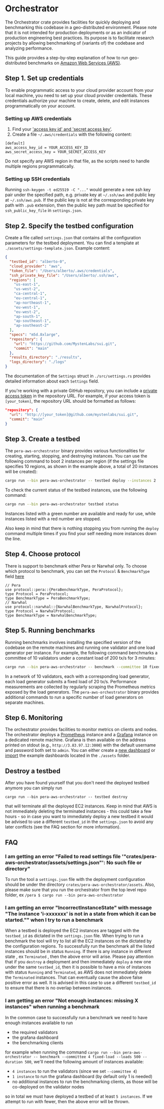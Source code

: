 # Orchestrator

The Orchestrator crate provides facilities for quickly deploying and benchmarking this codebase in a geo-distributed environment. Please note that it is not intended for production deployments or as an indicator of production engineering best practices. Its purpose is to facilitate research projects by allowing benchmarking of (variants of) the codebase and analyzing performance.

This guide provides a step-by-step explanation of how to run geo-distributed benchmarks on [Amazon Web Services (AWS)](http://aws.amazon.com).

## Step 1. Set up credentials

To enable programmatic access to your cloud provider account from your local machine, you need to set up your cloud provider credentials. These credentials authorize your machine to create, delete, and edit instances programmatically on your account.

### Setting up AWS credentials

1. Find your ['access key id' and 'secret access key'](https://docs.aws.amazon.com/cli/latest/userguide/cli-configure-quickstart.html#cli-configure-quickstart-creds).
2. Create a file `~/.aws/credentials` with the following content:

```text
[default]
aws_access_key_id = YOUR_ACCESS_KEY_ID
aws_secret_access_key = YOUR_SECRET_ACCESS_KEY
```

Do not specify any AWS region in that file, as the scripts need to handle multiple regions programmatically.

### Setting up SSH credentials

Running `ssh-keygen -t ed25519 -C "..."` would generate a new ssh key pair under the specified path,
e.g. private key at `~/.ssh/aws` and public key at `~/.ssh/aws.pub`. If the public key is not
at the corresponding private key path with `.pub` extension, then the public key path must be specified
for `ssh_public_key_file` in `settings.json`.

## Step 2. Specify the testbed configuration

Create a file called `settings.json` that contains all the configuration parameters for the testbed deployment. You can find a template at `./assets/settings-template.json`. Example content:

```json
{
  "testbed_id": "alberto-0",
  "cloud_provider": "aws",
  "token_file": "/Users/alberto/.aws/credentials",
  "ssh_private_key_file": "/Users/alberto/.ssh/aws",
  "regions": [
    "us-east-1",
    "us-west-2",
    "ca-central-1",
    "eu-central-1",
    "ap-northeast-1",
    "eu-west-1",
    "eu-west-2",
    "ap-south-1",
    "ap-southeast-1",
    "ap-southeast-2"
  ],
  "specs": "m5d.8xlarge",
  "repository": {
    "url": "https://github.com/MystenLabs/sui.git",
    "commit": "main"
  },
  "results_directory": "./results",
  "logs_directory": "./logs"
}
```

The documentation of the `Settings` struct in `./src/settings.rs` provides detailed information about each `Settings` field.

If you're working with a private GitHub repository, you can include a [private access token](https://docs.github.com/en/authentication/keeping-your-account-and-data-secure/managing-your-personal-access-tokens) in the repository URL. For example, if your access token is `[your_token]`, the repository URL should be formatted as follows:

```json
"repository": {
  "url": "http://[your_token]@github.com/mystenlabs/sui.git",
  "commit": "main"
}
```

## Step 3. Create a testbed

The `pera-aws-orchestrator` binary provides various functionalities for creating, starting, stopping, and destroying instances. You can use the following command to boot 2 instances per region (if the settings file specifies 10 regions, as shown in the example above, a total of 20 instances will be created):

```bash
cargo run --bin pera-aws-orchestrator -- testbed deploy --instances 2
```

To check the current status of the testbed instances, use the following command:

```bash
cargo run --bin pera-aws-orchestrator testbed status
```

Instances listed with a green number are available and ready for use, while instances listed with a red number are stopped.

Also keep in mind that there is nothing stopping you from running the `deploy` command multiple times if you find your self
needing more instances down the line.

## Step 4. Choose protocol

There is support to benchmark either Pera or Narwhal only. To choose which protocol to benchmark, you can set the `Protocol` & `BenchmarkType` field [here](https://github.com/MystenLabs/sui/blob/main/crates/pera-aws-orchestrator/src/main.rs#L33-L34)

```
// Pera
use protocol::pera::{PeraBenchmarkType, PeraProtocol};
type Protocol = PeraProtocol;
type BenchmarkType = PeraBenchmarkType;
// Narwhal
use protocol::narwhal::{NarwhalBenchmarkType, NarwhalProtocol};
type Protocol = NarwhalProtocol;
type BenchmarkType = NarwhalBenchmarkType;
```

## Step 5. Running benchmarks

Running benchmarks involves installing the specified version of the codebase on the remote machines and running one validator and one load generator per instance. For example, the following command benchmarks a committee of 10 validators under a constant load of 200 tx/s for 3 minutes:

```bash
cargo run --bin pera-aws-orchestrator -- benchmark --committee 10 fixed-load --loads 200 --duration 180
```

In a network of 10 validators, each with a corresponding load generator, each load generator submits a fixed load of 20 tx/s. Performance measurements are collected by regularly scraping the Prometheus metrics exposed by the load generators. The `pera-aws-orchestrator` binary provides additional commands to run a specific number of load generators on separate machines.

## Step 6. Monitoring

The orchestrator provides facilities to monitor metrics on clients and nodes. The orchestrator deploys a [Prometheus](https://prometheus.io) instance and a [Grafana](https://grafana.com) instance on a dedicated remote machine. Grafana is then available on the address printed on stdout (e.g., `http://3.83.97.12:3000`) with the default username and password both set to `admin`. You can either create a [new dashboard](https://grafana.com/docs/grafana/latest/getting-started/build-first-dashboard/) or [import](https://grafana.com/docs/grafana/latest/dashboards/manage-dashboards/#import-a-dashboard) the example dashboards located in the `./assets` folder.

## Destroy a testbed
After you have found yourself that you don't need the deployed testbed anymore you can simply run

```
cargo run --bin pera-aws-orchestrator -- testbed destroy
```

that will terminate all the deployed EC2 instances. Keep in mind that AWS is not immediately deleting the terminated instances - this could take a few hours - so in case you want to immediately deploy a new testbed it would be advised
to use a different `testbed_id` in the `settings.json` to avoid any later conflicts (see the FAQ section for more information).

## FAQ

### I am getting an error "Failed to read settings file '"crates/pera-aws-orchestrator/assets/settings.json"': No such file or directory"
To run the tool a `settings.json` file with the deployment configuration should be under the directory `crates/pera-aws-orchestrator/assets`. Also, please make sure
that you run the orchestrator from the top level repo folder, ex `/pera $ cargo run --bin pera-aws-orchestrator`

### I am getting an error "IncorrectInstanceState" with message "The instance 'i-xxxxxxx' is not in a state from which it can be started."" when I try to run a benchmark
When a testbed is deployed the EC2 instances are tagged with the `testbed_id` as dictated in the `settings.json` file. When trying to run a benchmark the tool will try to list
all the EC2 instances on the dictated by the configuration regions. To successfully run the benchmark all the listed instances should be in status
`Running`. If there is any instance in different state , ex `Terminated` , then the above error will arise. Please pay attention that if you `destroy` a deployment
and then immediately `deploy` a new one under the same `testbed_id`, then it is possible to have a mix of instances with status `Running` and `Terminated`, as AWS does not immediately
delete the `Terminated` instances. That can eventually cause the above false positive error as well. It is advised in this case to use a different `testbed_id`  to ensure that 
there is no overlap between instances.

### I am getting an error "Not enough instances: missing X instances" when running a benchmark
In the common case to successfully run a benchmark we need to have enough instances available to run 
* the required validators  
* the grafana dashboard
* the benchmarking clients

for example when running the command `cargo run --bin pera-aws-orchestrator -- benchmark --committee 4 fixed-load --loads 500 --duration 500`, we'll need the following amount of instances available:
* `4 instances` to run the validators (since we set `--committee 4`)
* `1 instance` to run the grafana dashboard (by default only 1 is needed)
* no additional instances to run the benchmarking clients, as those will be co-deployed on the validator nodes

so in total we must have deployed a testbed of at least `5 instances`. If we attempt to run with fewer, then the above error will be thrown.

